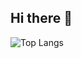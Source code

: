 ## Hi there 👋

<div style="width: 200px;">
  <img src="https://github-readme-stats.vercel.app/api?username=Alt-Gx3&show_icons=true&hide=contribs,prs&theme=transparent" alt="Top Langs" />
</div>

<!--
**Alt-Gx3/Alt-Gx3** is a ✨ _special_ ✨ repository because its `README.md` (this file) appears on your GitHub profile.

Here are some ideas to get you started:

- 🔭 I’m currently working on ...
- 🌱 I’m currently learning ...
- 👯 I’m looking to collaborate on ...
- 🤔 I’m looking for help with ...
- 💬 Ask me about ...
- 📫 How to reach me: ...
- 😄 Pronouns: ...
- ⚡ Fun fact: ...
-->

